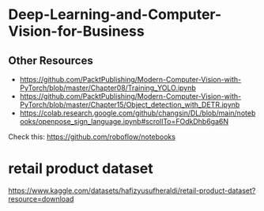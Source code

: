 # Deep-Learning-and-Computer-Vision-for-Business




## Other Resources

- https://github.com/PacktPublishing/Modern-Computer-Vision-with-PyTorch/blob/master/Chapter08/Training_YOLO.ipynb
- https://github.com/PacktPublishing/Modern-Computer-Vision-with-PyTorch/blob/master/Chapter15/Object_detection_with_DETR.ipynb
- https://colab.research.google.com/github/changsin/DL/blob/main/notebooks/openpose_sign_language.ipynb#scrollTo=FOdkDhb6ga6N


Check this: https://github.com/roboflow/notebooks


# retail product dataset

https://www.kaggle.com/datasets/hafizyusufheraldi/retail-product-dataset?resource=download
